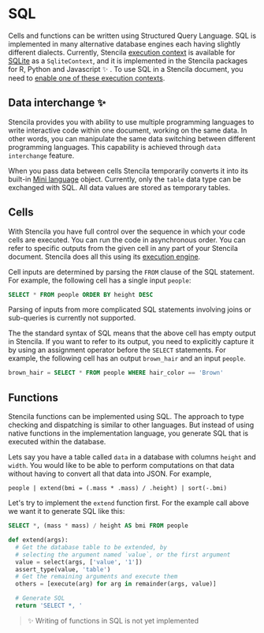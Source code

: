 # SQL

Cells and functions can be written using Structured Query Language. SQL is implemented in many alternative database engines
each having slightly different dialects. Currently, Stencila [execution context](computation/contexts.md) is available for
[SQLite](https://www.sqlite.org/) as a `SqliteContext`, and it is implemented in the Stencila packages for R, Python and Javascript :sparkles: .
To use SQL in a Stencila document, you need to [enable one of these execution contexts](getting-started/installation.md#execution-contexts).


## Data interchange :sparkles:

Stencila provides you with ability to use multiple programming languages to write interactive code within
one document, working on the same data. In other words, you can manipulate the same data switching between different programming
languages. This capability is achieved through `data interchange` feature.

When you pass data between cells Stencila temporarily converts it into its built-in [Mini language](languages/mini/README.md) object.
Currently, only the `table` data type can be exchanged with SQL. All data values are stored as temporary tables.

## Cells
With Stencila you have full control over the sequence in which your code cells are executed. You can run the code in asynchronous order.
You can refer to specific outputs from the given cell in any part of your Stencila document.
Stencila does all this using its [execution engine](computation/engine.md).

Cell inputs are determined by parsing the `FROM` clause of the SQL statement.
For example, the following cell has a single input `people`:

```sql
SELECT * FROM people ORDER BY height DESC
```

Parsing of inputs from more complicated SQL statements involving joins or sub-queries is currently not supported.

The the standard syntax of SQL means that the above cell has empty output in Stencila. If you want to refer to its
output, you need to explicitly capture it by  using an assignment operator before the `SELECT` statements.
For example, the following cell has an output `brown_hair` and an input `people`.

```sql
brown_hair = SELECT * FROM people WHERE hair_color == 'Brown'
```

## Functions

Stencila functions can be implemented using SQL. The approach to type checking and dispatching is similar to other languages.
 But instead of using native functions in the implementation language, you generate SQL that is executed within the database.

Lets say you have a table called `data` in a database with columns `height` and `width`. You would like to be able to
perform computations on that data without having to convert all that data into JSON. For example,

```mini
people | extend(bmi = (.mass * .mass) / .height) | sort(-.bmi)
```

Let's try to implement the `extend` function first. For the example call above we want it to generate SQL like this:

```sql
SELECT *, (mass * mass) / height AS bmi FROM people
```

```python
def extend(args):
  # Get the database table to be extended, by
  # selecting the argument named `value`, or the first argument
  value = select(args, ['value', '1'])
  assert_type(value, 'table')
  # Get the remaining arguments and execute them
  others = [execute(arg) for arg in remainder(args, value)]

  # Generate SQL
  return 'SELECT *, '
```

> :sparkles: Writing of functions in SQL is not yet implemented
